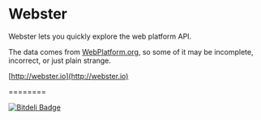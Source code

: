 Webster
========

Webster lets you quickly explore the web platform API.

The data comes from [WebPlatform.org](http://webplatform.org), so some of it may be incomplete, incorrect, or just plain strange.

[http://webster.io](http://webster.io)

========


[![Bitdeli Badge](https://d2weczhvl823v0.cloudfront.net/timahoney/webster/trend.png)](https://bitdeli.com/free "Bitdeli Badge")
